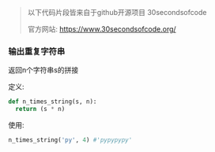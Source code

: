 > 以下代码片段皆来自于github开源项目 30secondsofcode
> 
> 官方网站: https://www.30secondsofcode.org/

### 输出重复字符串

返回n个字符串s的拼接

定义: 

```python
def n_times_string(s, n):
  return (s * n)
```

使用:

```python
n_times_string('py', 4) #'pypypypy'
```

